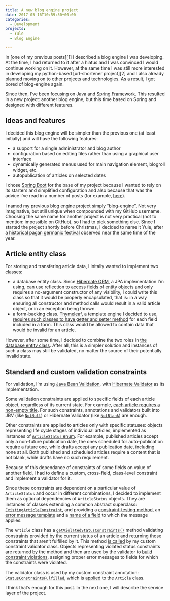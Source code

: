 ```yaml
---
title: A new blog engine project
date: 2017-05-16T10:59:50+00:00
categories:
  - Development
projects:
  - Yule
  - Blog Engine

---
```

In [one of my previous posts][1] I described a blog engine I was developing. At the time, I had returned to it after a hiatus and I was convinced I would continue working on it. However, at the same time I was still more interested in developing my python-based [url-shortener project][2] and I also already planned moving on to other projects and technologies. As a result, I got bored of blog-engine again.

Since then, I&#8217;ve been focusing on Java and [Spring Framework][3]. This resulted in a new project: another blog engine, but this time based on Spring and designed with different features.

<!--more-->

## Ideas and features

I decided this blog engine will be simpler than the previous one (at least initially) and will have the following features:

  * a support for a single administrator and blog author
  * configuration based on editing files rather than using a graphical user interface
  * dynamically generated menus used for main navigation element, blogroll widget, etc.
  * autopublication of articles on selected dates

I chose [Spring Boot][4] for the base of my project because I wanted to rely on its starters and simplified configuration and also because that was the advice I&#8217;ve read in a number of posts (for example, [here][5]).

I named my previous blog engine project simply &#8220;blog-engine&#8221;. Not very imaginative, but still unique when compounded with my GitHub username. Choosing the same name for another project is not very practical (not to mention: impossible on GitHub), so I had to pick something else. Since I started the project shortly before Christmas, I decided to name it Yule, after [a historical pagan germanic festival][6] observed near the same time of the year.

## Article entity class

For storing and transfering article data, I initally wanted to implement two classes:

  * a database entity class. Since [Hibernate ORM][7], a JPA implementation I&#8217;m using, can use reflection to access fields of entity objects and only requires a no-argument constructor of any visibility, I could write this class so that it would be properly encapsulated, that is: in a way ensuring all constructor and method calls would result in a valid article object, or in an exception being thrown.
  * a form-backing class. [Thymeleaf][8], a template engine I decided to use, [requires such classes to have getter and setter method][9] for each field included in a form. This class would be allowed to contain data that would be invalid for an article.

However, after some time, I decided to combine the two roles in [the database entity class][10]. After all, this is a simpler solution and instances of such a class may still be validated, no matter the source of their potentially invalid state.

## Standard and custom validation constraints

For validation, I&#8217;m using [Java Bean Validation][11], with [Hibernate Validator][12] as its implementation.

Some validation constraints are applied to specific fields of each article object, regardless of its current state. For example, [each article requires a non-empty title][13]. For such constraints, annotations and validators built into JBV (like [`NotNull`][14]) or Hibernate Validator (like [`NotBlank`][15]) are enough.

Other constraints are applied to articles only with specific statuses: objects representing life cycle stages of individual articles, implemented as instances of [`ArticleStatus` enum][16]. For example, published articles accept only a non-future publication date, the ones scheduled for auto-publication require a future one, while drafts accept any publication date, including none at all. Both published and scheduled articles require a content that is not blank, while drafts have no such requirement.

Because of this dependance of constraints of some fields on value of another field, I had to define a custom, cross-field, class-level constraint and implement a validator for it.

Since these constraints are dependent on a particular value of `ArticleStatus` and occur in different combinations, I decided to implement them as optional dependencies of `ArticleStatus` objects. They are instances of classes extending a common abstract superclass: [`ExistingArticleConstraint`][17], and providing a [constraint-testing method][18], an [error message template][19] and a [name of a field][20] to which the message applies.

The `Article` class has a [`getViolatedStatusConstraints()`][21] method validating constraints provided by the current status of an article and returning those constraints that aren&#8217;t fulfilled by it. This method [is called][22] by my custom constraint validator class. Objects representing violated status constraints are returned by the method and then are used by the validator to [build constraint violations][23], assigning proper error messages to fields for which the constraints were violated.

The validator class is used by my custom constraint annotation: [`StatusConstraintsFulfilled`][24], which is [applied][25] to the `Article` class.

I think that&#8217;s enough for this post. In the next one, I will describe the service layer of the project.

[//]: # ([1]: {{< relref "a-php-symfony-blog-engine.md" >}})

[//]: # ([2]: {{< ref "/projects/url-shortener" >}})

[3]: https://projects.spring.io/spring-framework/
[4]: http://projects.spring.io/spring-boot/
[5]: http://stackoverflow.com/a/35996408
[6]: https://en.wikipedia.org/wiki/Yule
[7]: http://hibernate.org/orm/
[8]: http://www.thymeleaf.org/
[9]: http://www.thymeleaf.org/doc/tutorials/2.1/thymeleafspring.html#creating-a-form
[10]: https://github.com/piotr-rusin/yule/blob/8482b99fedf89311bb9a59f4503be260d67eeac7/src/main/java/com/github/piotr_rusin/yule/domain/Article.java
[11]: http://beanvalidation.org/
[12]: http://hibernate.org/validator/
[13]: https://github.com/piotr-rusin/yule/blob/8482b99fedf89311bb9a59f4503be260d67eeac7/src/main/java/com/github/piotr_rusin/yule/domain/Article.java#L66
[14]: http://docs.oracle.com/javaee/7/api/javax/validation/constraints/NotNull.html
[15]: https://docs.jboss.org/hibernate/validator/5.4/api/org/hibernate/validator/constraints/NotBlank.html
[16]: https://github.com/piotr-rusin/yule/blob/8482b99fedf89311bb9a59f4503be260d67eeac7/src/main/java/com/github/piotr_rusin/yule/domain/ArticleStatus.java
[17]: https://github.com/piotr-rusin/yule/blob/8482b99fedf89311bb9a59f4503be260d67eeac7/src/main/java/com/github/piotr_rusin/yule/validation/ExistingArticleConstraint.java
[18]: https://github.com/piotr-rusin/yule/blob/8482b99fedf89311bb9a59f4503be260d67eeac7/src/main/java/com/github/piotr_rusin/yule/validation/ExistingArticleConstraint.java#L80
[19]: https://github.com/piotr-rusin/yule/blob/8482b99fedf89311bb9a59f4503be260d67eeac7/src/main/java/com/github/piotr_rusin/yule/validation/ExistingArticleConstraint.java#L68
[20]: https://github.com/piotr-rusin/yule/blob/8482b99fedf89311bb9a59f4503be260d67eeac7/src/main/java/com/github/piotr_rusin/yule/validation/ExistingArticleConstraint.java#L58
[21]: https://github.com/piotr-rusin/yule/blob/8482b99fedf89311bb9a59f4503be260d67eeac7/src/main/java/com/github/piotr_rusin/yule/domain/Article.java#L278
[22]: https://github.com/piotr-rusin/yule/blob/8482b99fedf89311bb9a59f4503be260d67eeac7/src/main/java/com/github/piotr_rusin/yule/validation/StatusConstraintValidator.java#L52
[23]: https://github.com/piotr-rusin/yule/blob/8482b99fedf89311bb9a59f4503be260d67eeac7/src/main/java/com/github/piotr_rusin/yule/validation/StatusConstraintValidator.java#L56
[24]: https://github.com/piotr-rusin/yule/blob/8482b99fedf89311bb9a59f4503be260d67eeac7/src/main/java/com/github/piotr_rusin/yule/validation/StatusConstraintsFulfilled.java#L48
[25]: https://github.com/piotr-rusin/yule/blob/8482b99fedf89311bb9a59f4503be260d67eeac7/src/main/java/com/github/piotr_rusin/yule/domain/Article.java#L59
